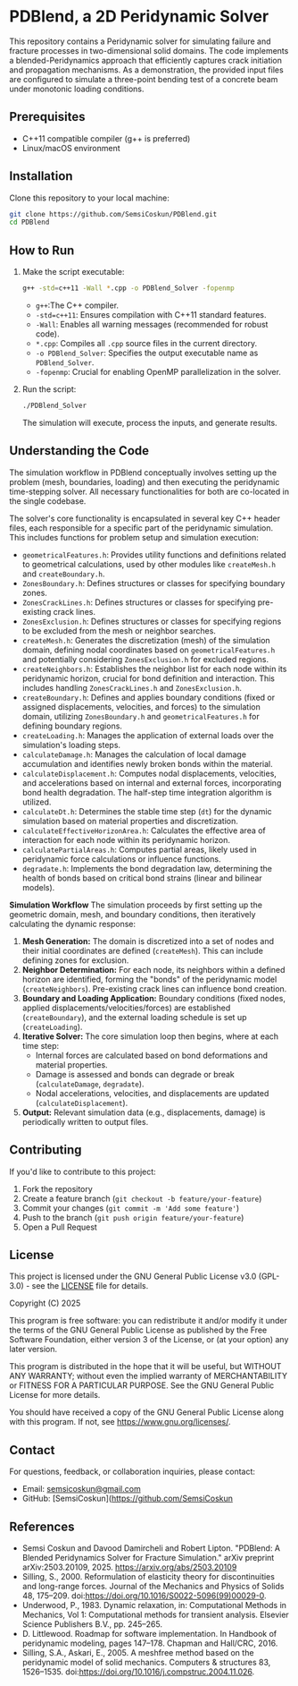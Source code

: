 # PDBlend, a 2D Peridynamic Solver

This repository contains a Peridynamic solver for simulating failure and fracture processes in two-dimensional solid domains. The code implements a blended-Peridynamics approach that efficiently captures crack initiation and propagation mechanisms. As a demonstration, the provided input files are configured to simulate a three-point bending test of a concrete beam under monotonic loading conditions.


## Prerequisites

- C++11 compatible compiler (g++ is preferred)
- Linux/macOS environment

## Installation

Clone this repository to your local machine:

```bash
git clone https://github.com/SemsiCoskun/PDBlend.git
cd PDBlend
```

## How to Run

1. Make the script executable:
   ```bash
   g++ -std=c++11 -Wall *.cpp -o PDBlend_Solver -fopenmp
   ```
   - ```g++```:The C++ compiler.
   - ```-std=c++11```: Ensures compilation with C++11 standard features.
   - ```-Wall```: Enables all warning messages (recommended for robust code).
   - ```*.cpp```: Compiles all ```.cpp``` source files in the current directory.
   - ```-o PDBlend_Solver```: Specifies the output executable name as ```PDBlend_Solver```.
   - ```-fopenmp```: Crucial for enabling OpenMP parallelization in the solver.

3. Run the script:
   ```bash
   ./PDBlend_Solver
   ```

   The simulation will execute, process the inputs, and generate results.

## Understanding the Code

The simulation workflow in PDBlend conceptually involves setting up the problem (mesh, boundaries, loading) and then executing the peridynamic time-stepping solver. All necessary functionalities for both are co-located in the single codebase.

The solver's core functionality is encapsulated in several key C++ header files, each responsible for a specific part of the peridynamic simulation. This includes functions for problem setup and simulation execution:

- ```geometricalFeatures.h```: Provides utility functions and definitions related to geometrical calculations, used by other modules like ```createMesh.h``` and ```createBoundary.h```.
- ```ZonesBoundary.h```: Defines structures or classes for specifying boundary zones.
- ```ZonesCrackLines.h```: Defines structures or classes for specifying pre-existing crack lines.
- ```ZonesExclusion.h```: Defines structures or classes for specifying regions to be excluded from the mesh or neighbor searches.
- ```createMesh.h```: Generates the discretization (mesh) of the simulation domain, defining nodal coordinates based on ```geometricalFeatures.h``` and potentially considering ```ZonesExclusion.h``` for excluded regions.
-  ```createNeighbors.h```: Establishes the neighbor list for each node within its peridynamic horizon, crucial for bond definition and interaction. This includes handling ```ZonesCrackLines.h``` and ```ZonesExclusion.h```.
- ```createBoundary.h```: Defines and applies boundary conditions (fixed or assigned displacements, velocities, and forces) to the simulation domain, utilizing ```ZonesBoundary.h``` and ```geometricalFeatures.h``` for defining boundary regions.
- ```createLoading.h```: Manages the application of external loads over the simulation's loading steps.
- ```calculateDamage.h```: Manages the calculation of local damage accumulation and identifies newly broken bonds within the material.
- ```calculateDisplacement.h```: Computes nodal displacements, velocities, and accelerations based on internal and external forces, incorporating bond health degradation. The half-step time integration algorithm is utilized.
- ```calculateDt.h```: Determines the stable time step (```dt```) for the dynamic simulation based on material properties and discretization.
- ```calculateEffectiveHorizonArea.h```: Calculates the effective area of interaction for each node within its peridynamic horizon.
- ```calculatePartialAreas.h```: Computes partial areas, likely used in peridynamic force calculations or influence functions.
- ```degradate.h```: Implements the bond degradation law, determining the health of bonds based on critical bond strains (linear and bilinear models).

  
**Simulation Workflow**
  The simulation proceeds by first setting up the geometric domain, mesh, and boundary conditions, then iteratively calculating the dynamic response:

1. **Mesh Generation:** The domain is discretized into a set of nodes and their initial coordinates are defined (```createMesh```). This can include defining zones for exclusion.
2. **Neighbor Determination:** For each node, its neighbors within a defined horizon are identified, forming the "bonds" of the peridynamic model (```createNeighbors```). Pre-existing crack lines can influence bond creation.
3. **Boundary and Loading Application:** Boundary conditions (fixed nodes, applied displacements/velocities/forces) are established (```createBoundary```), and the external loading schedule is set up (```createLoading```).
4. **Iterative Solver:** The core simulation loop then begins, where at each time step:
   - Internal forces are calculated based on bond deformations and material properties.
   - Damage is assessed and bonds can degrade or break (```calculateDamage```, ```degradate```).
   - Nodal accelerations, velocities, and displacements are updated (```calculateDisplacement```).
5. **Output:** Relevant simulation data (e.g., displacements, damage) is periodically written to output files. 

## Contributing

If you'd like to contribute to this project:

1. Fork the repository
2. Create a feature branch (`git checkout -b feature/your-feature`)
3. Commit your changes (`git commit -m 'Add some feature'`)
4. Push to the branch (`git push origin feature/your-feature`)
5. Open a Pull Request

## License

This project is licensed under the GNU General Public License v3.0 (GPL-3.0) - see the [LICENSE](LICENSE) file for details.

Copyright (C) 2025

This program is free software: you can redistribute it and/or modify
it under the terms of the GNU General Public License as published by
the Free Software Foundation, either version 3 of the License, or
(at your option) any later version.

This program is distributed in the hope that it will be useful,
but WITHOUT ANY WARRANTY; without even the implied warranty of
MERCHANTABILITY or FITNESS FOR A PARTICULAR PURPOSE. See the
GNU General Public License for more details.

You should have received a copy of the GNU General Public License
along with this program. If not, see <https://www.gnu.org/licenses/>.

## Contact

For questions, feedback, or collaboration inquiries, please contact:
- Email: semsicoskun@gmail.com
- GitHub: [SemsiCoskun](https://github.com/SemsiCoskun

## References

- Semsi Coskun and Davood Damircheli and Robert Lipton. "PDBlend: A Blended Peridynamics Solver for Fracture Simulation." arXiv preprint arXiv:2503.20109, 2025. https://arxiv.org/abs/2503.20109
- Silling, S., 2000. Reformulation of elasticity theory for discontinuities and long-range forces. Journal of the Mechanics and Physics of Solids 48, 175–209. doi:https://doi.org/10.1016/S0022-5096(99)00029-0.
- Underwood, P., 1983. Dynamic relaxation, in: Computational Methods in Mechanics, Vol 1: Computational methods for transient analysis. Elsevier Science Publishers B.V., pp. 245–265.
- D. Littlewood. Roadmap for software implementation. In Handbook of peridynamic modeling, pages 147–178. Chapman and Hall/CRC, 2016.
- Silling, S.A., Askari, E., 2005. A meshfree method based on the peridynamic model of solid mechanics. Computers & structures 83, 1526–1535. doi:https://doi.org/10.1016/j.compstruc.2004.11.026.
